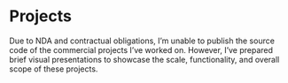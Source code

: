 # Projects
Due to NDA and contractual obligations, I’m unable to publish the source code of the commercial projects I’ve worked on. However, I’ve prepared brief visual presentations to showcase the scale, functionality, and overall scope of these projects.
